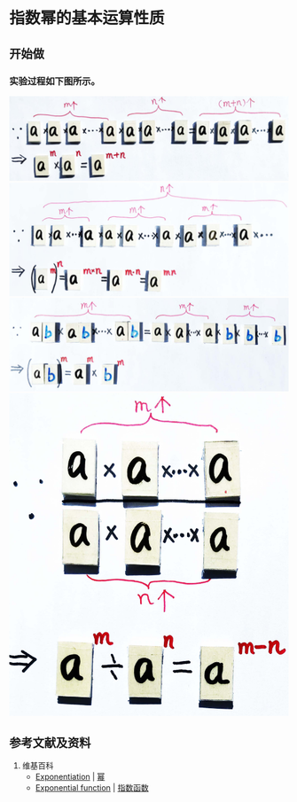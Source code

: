 # 指数幂的基本运算性质

## 开始做

### 实验过程如下图所示。

![](/images/函数和极限/初等函数/指数函数/指数幂的基本运算性质/1a1.jpg)
![](/images/函数和极限/初等函数/指数函数/指数幂的基本运算性质/1a2.jpg)
![](/images/函数和极限/初等函数/指数函数/指数幂的基本运算性质/1a3.jpg)
![](/images/函数和极限/初等函数/指数函数/指数幂的基本运算性质/1a4.jpg)

## 参考文献及资料

1. 维基百科
	- [Exponentiation](https://en.wikipedia.org/wiki/Exponentiation) | [幂](https://zh.wikipedia.org/wiki/幂) 
	- [Exponential function](https://en.wikipedia.org/wiki/Exponential_function) | [指数函数](https://zh.wikipedia.org/wiki/指数函数) 
